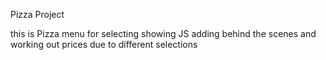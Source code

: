Pizza Project

this is Pizza menu for selecting showing JS adding behind the scenes and working out prices due to different selections
